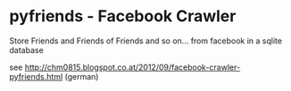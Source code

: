 pyfriends - Facebook Crawler
=========

Store Friends and Friends of Friends and so on... from facebook in a sqlite database 

see
http://chm0815.blogspot.co.at/2012/09/facebook-crawler-pyfriends.html
(german)
